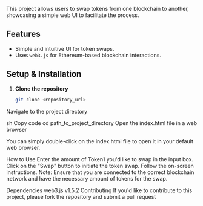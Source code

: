 





This project allows users to swap tokens from one blockchain to another, showcasing a simple web UI to facilitate the process.

## Features

- Simple and intuitive UI for token swaps.
- Uses `web3.js` for Ethereum-based blockchain interactions.

## Setup & Installation

1. **Clone the repository**

   ```sh
   git clone <repository_url>
Navigate to the project directory

sh
Copy code
cd path_to_project_directory
Open the index.html file in a web browser

You can simply double-click on the index.html file to open it in your default web browser.

How to Use
Enter the amount of Token1 you'd like to swap in the input box.
Click on the "Swap" button to initiate the token swap.
Follow the on-screen instructions.
Note: Ensure that you are connected to the correct blockchain network and have the necessary amount of tokens for the swap.

Dependencies
web3.js v1.5.2
Contributing
If you'd like to contribute to this project, please fork the repository and submit a pull request
